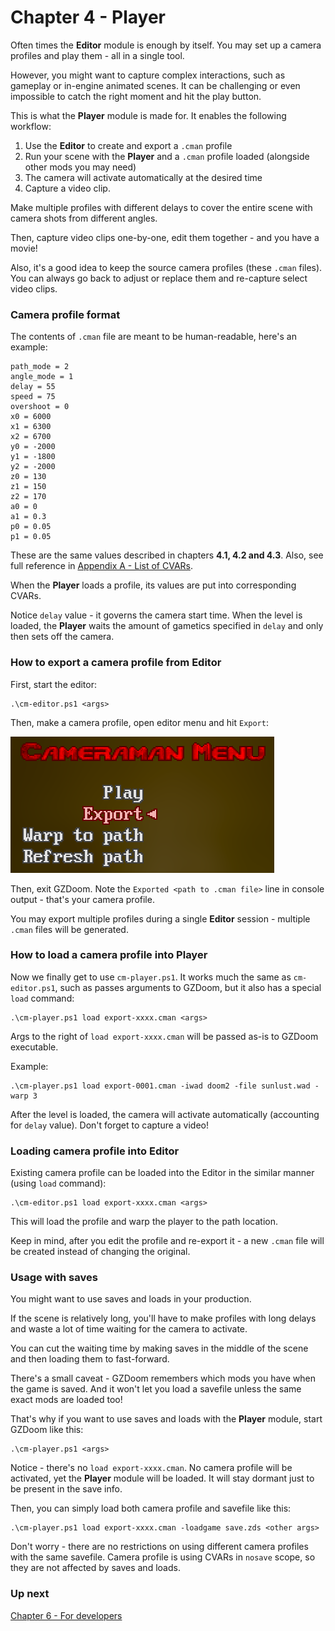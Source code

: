 # Chapter 4 - Player

Often times the **Editor** module is enough by itself. You may set up a camera profiles and play them - all in a single tool.

However, you might want to capture complex interactions, such as gameplay or in-engine animated scenes. 
It can be challenging or even impossible to catch the right moment and hit the play button.

This is what the **Player** module is made for. It enables the following workflow:
1. Use the **Editor** to create and export a `.cman` profile
2. Run your scene with the **Player** and a `.cman` profile loaded (alongside other mods you may need)
3. The camera will activate automatically at the desired time
4. Capture a video clip.

Make multiple profiles with different delays to cover the entire scene with camera shots from different angles.

Then, capture video clips one-by-one, edit them together - and you have a movie!

Also, it's a good idea to keep the source camera profiles (these `.cman` files). You can always go back to adjust or replace them and re-capture select video clips.

### Camera profile format

The contents of `.cman` file are meant to be human-readable, here's an example:
```
path_mode = 2
angle_mode = 1
delay = 55
speed = 75
overshoot = 0
x0 = 6000
x1 = 6300
x2 = 6700
y0 = -2000
y1 = -1800
y2 = -2000
z0 = 130
z1 = 150
z2 = 170
a0 = 0
a1 = 0.3
p0 = 0.05
p1 = 0.05
```

These are the same values described in chapters **4.1, 4.2 and 4.3**. Also, see full reference in [Appendix A - List of CVARs](ap01.cvars.md).

When the **Player** loads a profile, its values are put into corresponding CVARs.

Notice `delay` value - it governs the camera start time. When the level is loaded, the **Player** waits the amount of gametics specified in `delay` and only then sets off the camera.

### How to export a camera profile from Editor

First, start the editor:

```
.\cm-editor.ps1 <args>
```

Then, make a camera profile, open editor menu and hit `Export`:

![](img/cman-menu-export.png)

Then, exit GZDoom. Note the `Exported <path to .cman file>` line in console output - that's your camera profile.



You may export multiple profiles during a single **Editor** session - multiple `.cman` files will be generated.

### How to load a camera profile into Player

Now we finally get to use `cm-player.ps1`. It works much the same as `cm-editor.ps1`, such as passes arguments to GZDoom, 
but it also has a special `load` command:

```
.\cm-player.ps1 load export-xxxx.cman <args>
```

Args to the right of `load export-xxxx.cman` will be passed as-is to GZDoom executable.

Example: 
```
.\cm-player.ps1 load export-0001.cman -iwad doom2 -file sunlust.wad -warp 3
```

After the level is loaded, the camera will activate automatically (accounting for `delay` value). Don't forget to capture a video!

### Loading camera profile into Editor

Existing camera profile can be loaded into the Editor in the similar manner (using `load` command):

```
.\cm-editor.ps1 load export-xxxx.cman <args>
```

This will load the profile and warp the player to the path location. 

Keep in mind, after you edit the profile and re-export it - a new `.cman` file will be created instead of changing the original.

### Usage with saves

You might want to use saves and loads in your production. 

If the scene is relatively long, you'll have to make profiles with long delays and waste a lot of time waiting for the camera to activate.

You can cut the waiting time by making saves in the middle of the scene and then loading them to fast-forward.

There's a small caveat - GZDoom remembers which mods you have when the game is saved. And it won't let you load a savefile unless the same exact mods are loaded too!

That's why if you want to use saves and loads with the **Player** module, start GZDoom like this:

```
.\cm-player.ps1 <args>
```

Notice - there's no `load export-xxxx.cman`. No camera profile will be activated, yet the **Player** module will be loaded. It will stay dormant just to be present in the save info.

Then, you can simply load both camera profile and savefile like this:

```
.\cm-player.ps1 load export-xxxx.cman -loadgame save.zds <other args>
```

Don't worry - there are no restrictions on using different camera profiles with the same savefile.
Camera profile is using CVARs in `nosave` scope, so they are not affected by saves and loads.

### Up next

[Chapter 6 - For developers](ch06.developers.md)
